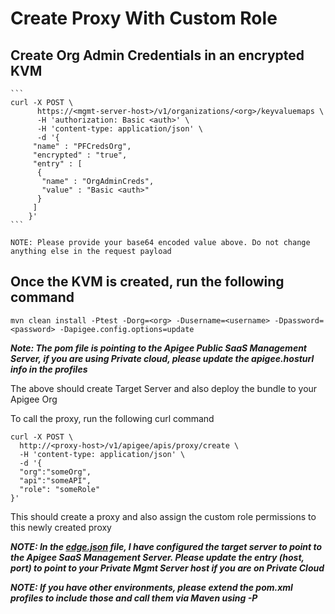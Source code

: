 # Create Proxy With Custom Role

## Create Org Admin Credentials in an encrypted KVM 
	
	```
	curl -X POST \
		  https://<mgmt-server-host>/v1/organizations/<org>/keyvaluemaps \
		  -H 'authorization: Basic <auth>' \
		  -H 'content-type: application/json' \
		  -d '{   
		 "name" : "PFCredsOrg",
		 "encrypted" : "true",
		 "entry" : [ 
		  {
		   "name" : "OrgAdminCreds",
		   "value" : "Basic <auth>"
		  }
		 ]
		}'
	```

	NOTE: Please provide your base64 encoded value above. Do not change anything else in the request payload

## Once the KVM is created, run the following command
	mvn clean install -Ptest -Dorg=<org> -Dusername=<username> -Dpassword=<password> -Dapigee.config.options=update

***Note: The pom file is pointing to the Apigee Public SaaS Management Server, if you are using Private cloud, 
	please update the apigee.hosturl info in the profiles***

The above should create Target Server and also deploy the bundle to your Apigee Org

To call the proxy, run the following curl command

```
curl -X POST \
  http://<proxy-host>/v1/apigee/apis/proxy/create \
  -H 'content-type: application/json' \
  -d '{
  "org":"someOrg",
  "api":"someAPI",
  "role": "someRole"
}'
```

This should create a proxy and also assign the custom role permissions to this newly created proxy

***NOTE: In the [edge.json](./edge.json) file, I have configured the target server to point to the Apigee SaaS Management Server.
Please update the entry (host, port) to point to your Private Mgmt Server host if you are on Private Cloud***

***NOTE: If you have other environments, please extend the pom.xml profiles to include those and call them via Maven using -P***